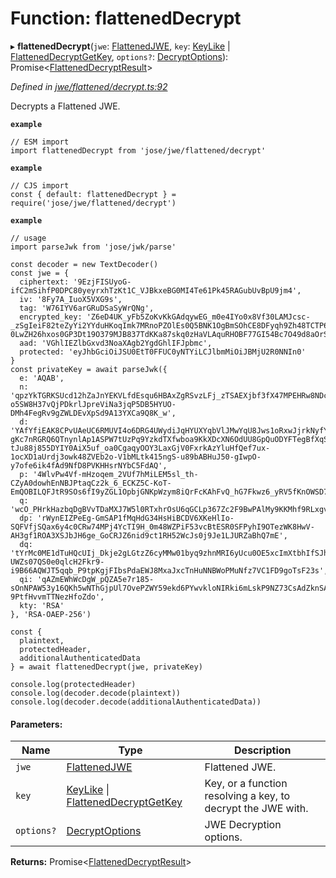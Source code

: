 # Function: flattenedDecrypt

▸ **flattenedDecrypt**(`jwe`: [FlattenedJWE](../interfaces/_types_d_.flattenedjwe.md), `key`: [KeyLike](../types/_types_d_.keylike.md) \| [FlattenedDecryptGetKey](../interfaces/_jwe_flattened_decrypt_.flatteneddecryptgetkey.md), `options?`: [DecryptOptions](../interfaces/_types_d_.decryptoptions.md)): Promise\<[FlattenedDecryptResult](../interfaces/_types_d_.flatteneddecryptresult.md)>

*Defined in [jwe/flattened/decrypt.ts:92](https://github.com/panva/jose/blob/v3.x/src/jwe/flattened/decrypt.ts#L92)*

Decrypts a Flattened JWE.

**`example`** 
```
// ESM import
import flattenedDecrypt from 'jose/jwe/flattened/decrypt'
```

**`example`** 
```
// CJS import
const { default: flattenedDecrypt } = require('jose/jwe/flattened/decrypt')
```

**`example`** 
```
// usage
import parseJwk from 'jose/jwk/parse'

const decoder = new TextDecoder()
const jwe = {
  ciphertext: '9EzjFISUyoG-ifC2mSihfP0DPC80yeyrxhTzKt1C_VJBkxeBG0MI4Te61Pk45RAGubUvBpU9jm4',
  iv: '8Fy7A_IuoX5VXG9s',
  tag: 'W76IYV6arGRuDSaSyWrQNg',
  encrypted_key: 'Z6eD4UK_yFb5ZoKvKkGAdqywEG_m0e4IYo0x8Vf30LAMJcsc-_zSgIeiF82teZyYi2YYduHKoqImk7MRnoPZOlEs0Q5BNK1OgBmSOhCE8DFyqh9Zh48TCTP6lmBQ52naqoUJFMtHzu-0LwZH26hxos0GP3Dt19O379MJB837TdKKa87skq0zHaVLAquRHOBF77GI54Bc7O49d8aOrSu1VEFGMThlW2caspPRiTSePDMDPq7_WGk50izRhB3Asl9wmP9wEeaTrkJKRnQj5ips1SAZ1hDBsqEQKKukxP1HtdcopHV5_qgwU8Hjm5EwSLMluMQuiE6hwlkXGOujZLVizA',
  aad: 'VGhlIEZlbGxvd3NoaXAgb2YgdGhlIFJpbmc',
  protected: 'eyJhbGciOiJSU0EtT0FFUC0yNTYiLCJlbmMiOiJBMjU2R0NNIn0'
}
const privateKey = await parseJwk({
  e: 'AQAB',
  n: 'qpzYkTGRKSUcd12hZaJnYEKVLfdEsqu6HBAxZgRSvzLFj_zTSAEXjbf3fX47MPEHRw8NDcEXPjVOz84t4FTXYF2w2_LGWfp_myjV8pR6oUUncJjS7DhnUmTG5bpuK2HFXRMRJYz_iNR48xRJPMoY84jrnhdIFx8Tqv6w4ZHVyEvcvloPgwG3UjLidP6jmqbTiJtidVLnpQJRuFNFQJiluQXBZ1nOLC7raQshu7L9y0IatVU7vf0BPnmuSkcNNvmQkSta6ODQBPaL5-o5SW8H37vQjPDkrlJpreViNa3jqP5DB5HYUO-DMh4FegRv9gZWLDEvXpSd9A13YXCa9Q8K_w',
  d: 'YAfYfiEAK8CPvUAeUC6RMUVI4o6DRG4UWydiJqHYUXYqbVlJMwYqU8Jws1oRxwJjrkNyfYNpqcInkh_jApm-gKc7nRGRQ6QTnynlAp1ASPW7tUzPq9YzkdTXfwboa9KkXDcXN6OdUU8GpQuODYFTegBfXqSMFzeOwniI5u5G_m2I6YU1zU4x7dxaKhPSK2mJ1v-tJu88j855DYIY0AiX5uf_oa0CgaqyOOY3LaxGjV0FxrkAzYluHfQef7ux-1ocXD1aUrdj3owk48ZVEb2o-V1bMLtk415ngS-u89bABHuJ50-gIwpO-y7ofe6ik4fAd9NfD8PVKHHsrNYbC5FdAQ',
  p: '4WlvPw4Vf-mHzoqem_2VUf7hMiLEM5sl_th-CZyA0dowhEnNBJPtaqCz2k_6_ECKZ5C-KoT-EmQOBILQFJtR9SOs6fI9yZGL1OpbjGNKpWzym8iQrFcKAhFvQ_hG7Fkwz6_yRV5fKnOWSD78Rk6wuOTaXqwJS7uljvrn7SmRFpE',
  q: 'wcO_PHrkHazbqDgBVvTDaMXJ7W5l0RTxhrOsU6qGCLp367Zc2F9BwPAlMy9KKMhf9RLxgv32lGqWxVh3WQ1GSJqswSIKhfAOzmuTDjlYxqrte_TMcaVDxtRuO8Bxp5A8Y7i3VxQ_Rjfa04QLxJfiRdap4UamYWco25WKH4rkcI8',
  dp: 'rWynEIZPeEg-GmSAP1fMqHdG34HsHiBCDV6XKeHlIo-SQFVfjSQax6y4c0CRw74MPj4YcTI9H_0m48WZPiF53vcBtESR0SFPyhI9OTezWK8HwV-AH3gf1ROA3XSJbJH6ge_GoCRJZ6nid9ct1RH52WcJs0j9Je1LJURZaBhQ7mE',
  dq: 'tYrMc0ME1dTuHQcUIj_Dkje2gLGtzZ6cyMMw01byq9zhnMRI6yUcu0OE5xcImXtbhIfSJhQCYn4XcyD2-UWZs07QS0e0qlcH2Fkr9-i9B66AQWJT5qqb_P9tpKgjFIbsPdaEWJ8MxaJxcTnHuNNBWoPMuNfz7VC1FD9goTsF23s',
  qi: 'qAZmEWhWcDgW_pQZA5e7r185-sOnNPAW53y16QKh5wNThGjpUl7OvePZWY59ekd6PYwvkloNIRki6mLskP9NZ73CsAdZknSAPaAmBuNGYDabtObcigQDPFQ5DeqyAdRUrim66eN7whE5mf_XgOwVAx3-9PtfHvvmTTNezHfoZdo',
  kty: 'RSA'
}, 'RSA-OAEP-256')

const {
  plaintext,
  protectedHeader,
  additionalAuthenticatedData
} = await flattenedDecrypt(jwe, privateKey)

console.log(protectedHeader)
console.log(decoder.decode(plaintext))
console.log(decoder.decode(additionalAuthenticatedData))
```

#### Parameters:

Name | Type | Description |
------ | ------ | ------ |
`jwe` | [FlattenedJWE](../interfaces/_types_d_.flattenedjwe.md) | Flattened JWE. |
`key` | [KeyLike](../types/_types_d_.keylike.md) \| [FlattenedDecryptGetKey](../interfaces/_jwe_flattened_decrypt_.flatteneddecryptgetkey.md) | Key, or a function resolving a key, to decrypt the JWE with. |
`options?` | [DecryptOptions](../interfaces/_types_d_.decryptoptions.md) | JWE Decryption options.  |

**Returns:** Promise\<[FlattenedDecryptResult](../interfaces/_types_d_.flatteneddecryptresult.md)>
